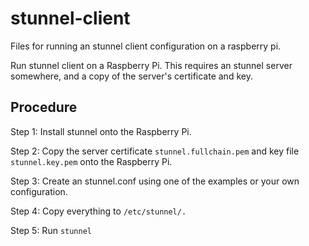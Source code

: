 # stunnel-client

Files for running an stunnel client configuration on a raspberry pi.

Run stunnel client on a Raspberry Pi. This requires an stunnel server somewhere, and a copy of the server's certificate and key.

## Procedure

Step 1: Install stunnel onto the Raspberry Pi.

Step 2: Copy the server certificate `stunnel.fullchain.pem` and key file `stunnel.key.pem` onto the Raspberry Pi.

Step 3: Create an stunnel.conf using one of the examples or your own configuration.

Step 4: Copy everything to `/etc/stunnel/.`

Step 5: Run `stunnel`

